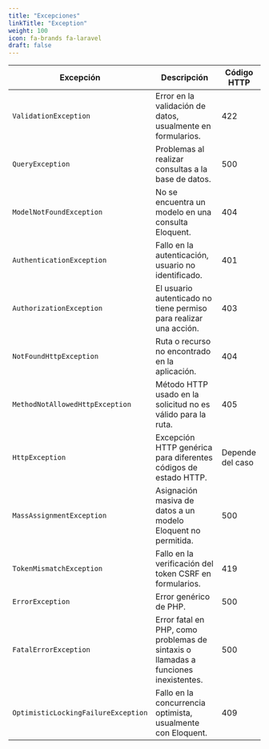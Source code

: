 ```yaml
---
title: "Excepciones"
linkTitle: "Exception"
weight: 100
icon: fa-brands fa-laravel
draft: false
---
```




| Excepción                       | Descripción                                                          | Código HTTP |
|---------------------------------|----------------------------------------------------------------------|-------------|
| `ValidationException`           | Error en la validación de datos, usualmente en formularios.          | 422         |
| `QueryException`                | Problemas al realizar consultas a la base de datos.                  | 500         |
| `ModelNotFoundException`        | No se encuentra un modelo en una consulta Eloquent.                  | 404         |
| `AuthenticationException`       | Fallo en la autenticación, usuario no identificado.                  | 401         |
| `AuthorizationException`        | El usuario autenticado no tiene permiso para realizar una acción.    | 403         |
| `NotFoundHttpException`         | Ruta o recurso no encontrado en la aplicación.                       | 404         |
| `MethodNotAllowedHttpException` | Método HTTP usado en la solicitud no es válido para la ruta.         | 405         |
| `HttpException`                 | Excepción HTTP genérica para diferentes códigos de estado HTTP.      | Depende del caso |
| `MassAssignmentException`       | Asignación masiva de datos a un modelo Eloquent no permitida.        | 500         |
| `TokenMismatchException`        | Fallo en la verificación del token CSRF en formularios.              | 419         |
| `ErrorException`                | Error genérico de PHP.                                               | 500         |
| `FatalErrorException`           | Error fatal en PHP, como problemas de sintaxis o llamadas a funciones inexistentes. | 500 |
| `OptimisticLockingFailureException` | Fallo en la concurrencia optimista, usualmente con Eloquent.     | 409         |
